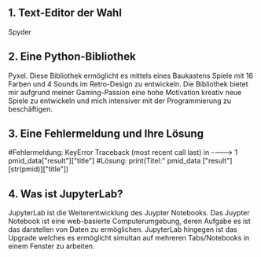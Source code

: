 ## 1. Text-Editor der Wahl
Spyder

## 2. Eine Python-Bibliothek
Pyxel. Diese Bibliothek ermöglicht es mittels eines Baukastens Spiele 
mit 16 Farben und 4 Sounds im Retro-Design zu entwickeln.
Die Bibliothek bietet mir aufgrund meiner Gaming-Passion eine hohe Motivation kreativ neue Spiele zu entwickeln und mich intensiver mit der Programmierung zu beschäftigen. 

## 3. Eine Fehlermeldung und Ihre Lösung
#Fehlermeldung: KeyError Traceback (most recent call last) in ----> 1 pmid_data["result"]["title"]
#Lösung: print(Titel:" pmid_data ["result"] [str(pmid)]["title"])

## 4. Was ist JupyterLab?

JupyterLab ist die Weiterentwicklung des Juypter Notebooks.
Das Juypter Notebook ist eine web-basierte Computerumgebung, deren Aufgabe es ist das darstellen von Daten zu ermöglichen.
JupyterLab hingegen ist das Upgrade welches es ermöglicht simultan auf mehreren Tabs/Notebooks in einem Fenster zu arbeiten.
